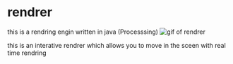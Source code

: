 # rendrer
this is a rendring engin written in java (Processsing)
![gif of rendrer](images/render1.png)

this is an interative rendrer which allows you to move in the sceen with real time rendring
